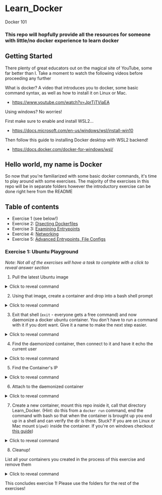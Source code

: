 # Learn_Docker
Docker 101

### This repo will hopfully provide all the resources for someone with little/no docker experience to learn docker

## Getting Started

There plenty of great educators out on the magical site of YouTube, some far better than I. Take a moment to watch the following videos before proceeding any further

What is docker? A video that introduces you to docker, some basic command syntax, as well as how to install it on Linux or Mac. 
* https://www.youtube.com/watch?v=JprTjTViaEA

Using windows? No worries!

First make sure to enable and install WSL2...
* https://docs.microsoft.com/en-us/windows/wsl/install-win10

Then follow this guide to installing Docker desktop with WSL2 backend!
* https://docs.docker.com/docker-for-windows/wsl/

## Hello world, my name is Docker

So now that you're familiarized with some basic docker commands, it's time to play around with some exercises. The majority of the exercises in this repo will be in separate folders however the introductory exercise can be done right here from the README

## Table of contents 
* Exercise 1 (see below!)
* Exercise 2: [Disecting Dockerfiles](/Exercise_2/)
* Exercise 3: [Examining Entrypoints](/Exercise_3/)
* Exercise 4: [Networking](/Exercise_4/)
* Exercise 5: [Advanced Entrypoints, File Configs](/Exercise_5/)
### Exercise 1: Ubuntu Playground
<i>Note: Not all of the exercises will have a task to complete with a click to reveal answer section</i>

1. Pull the latest Ubuntu image

<details>
  <summary>Click to reveal command</summary>
  
`docker pull ubuntu:latest`
</details>

2. Using that image, create a container and drop into a bash shell prompt

<details>
  <summary>Click to reveal command</summary>
  
`docker run -it ubuntu bash`
</details>

3. Exit that shell (`exit` - everyone gets a free command) and now daemonize a docker ubuntu container. You don't have to run a command with it if you dont want. Give it a name to make the next step easier.

<details>
  <summary>Click to reveal command</summary>
  
`docker run -it -d --name container_name ubuntu`
</details>

4. Find the daemonized container, then connect to it and have it echo the current user

<details>
  <summary>Click to reveal command</summary>
  
  This is a 2 part process

  Find the container:
  * `docker ps`

  Connect to it and echo the user:
  * ` docker exec -it container_name whoami`
</details>

5. Find the Container's IP

<details>
  <summary>Click to reveal command</summary>
  
`docker inspect container_name | grep -i ipaddress`
Bonus if you used grep :smile:
</details>

6. Attach to the daemonized container

<details>
  <summary>Click to reveal command</summary>
  
`docker attach container_name`
</details>

7. Create a new container, mount this repo inside it, call that directory Learn_Docker. (Hint: do this from a `docker run` command, end the command with bash so that when the container is brought up you end up in a shell and can verify the dir is there. Stuck? If you are on Linux or Mac mount `$(pwd)` inside the container. If you're on windows checkout [this guide](https://medium.com/@kale.miller96/how-to-mount-your-current-working-directory-to-your-docker-container-in-windows-74e47fa104d7))

<details>
  <summary>Click to reveal command</summary>

Alright I'll admit this might be a tough one

On Mac or Linux run the following
`docker run -it -v $(pwd):/Learn_docker ubuntu bash`

The idea here is that $(pwd) is the absolute path to the current working directory, held in a temporary variable

On windows (ugh) 
`docker run -it -v //c/path/to/this/folder:/Learn_docker ubuntu bash`

What the heck? Well, you need to convert your windows file path to linux-y file path, and the way of doing that is starting the path with double slashes `//` then the `c` drive or whatever drive you have. Honestly, run `$(pwd)` in gitbash from this folder then just add an extra `/`. You <b>did</b> install gitbash like I told you to right? :wink: 
</details>

8. Cleanup!

List all your containers you created in the process of this exercise and remove them 

<details>
  <summary>Click to reveal command</summary>
  
`docker ps -a`

`docker rm containerid` 
</details>

This concludes exercise 1! Please use the folders for the rest of the exercises!